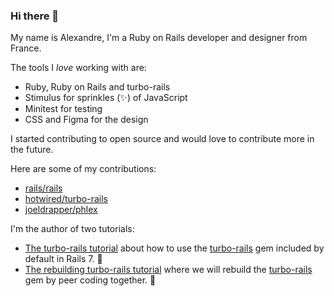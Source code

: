 ### Hi there 👋

My name is Alexandre, I'm a Ruby on Rails developer and designer from France.

The tools I *love* working with are:
- Ruby, Ruby on Rails and turbo-rails
- Stimulus for sprinkles (✨) of JavaScript 
- Minitest for testing
- CSS and Figma for the design

I started contributing to open source and would love to contribute more in the future.

Here are some of my contributions:
- [rails/rails](https://github.com/rails/rails/commits?author=alexandreruban)
- [hotwired/turbo-rails](https://github.com/hotwired/turbo-rails/commits?author=alexandreruban)
- [joeldrapper/phlex](https://github.com/joeldrapper/phlex/commits?author=alexandreruban)

I'm the author of two tutorials:
- [The turbo-rails tutorial](https://www.hotrails.dev/turbo-rails) about how to use the [turbo-rails](https://github.com/hotwired/turbo-rails) gem included by default in Rails 7. 📘
- [The rebuilding turbo-rails tutorial](https://www.hotrails.dev/rebuilding-turbo-rails) where we will rebuild the [turbo-rails](https://github.com/hotwired/turbo-rails) gem by peer coding together. 📕

